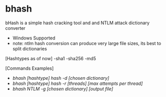# bhash
bHash is a simple hash cracking tool and and NTLM attack dictionary converter

- Windows Supported
- note: ntlm hash conversion can produce very large file sizes, its best to split dictionaries

[Hashtypes as of now]
-sha1
-sha256
-md5

[Commands Examples]
- *bhash [hashtype] hash -d [chosen dictionary]*
- *bhash [hashtype] hash -r [threads] [max attempts per thread]*
- *bhash NTLM -g [chosen dictionary] [output file]*
